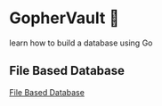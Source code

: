 # GopherVault 🐹

learn how to build a database using Go

## File Based Database

[File Based Database](./filebased/README.md)

